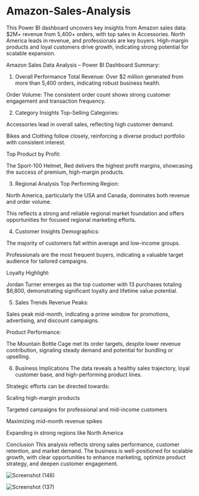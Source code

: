 # Amazon-Sales-Analysis
This Power BI dashboard uncovers key insights from Amazon sales data: $2M+ revenue from 5,400+ orders, with top sales in Accessories. North America leads in revenue, and professionals are key buyers. High-margin products and loyal customers drive growth, indicating strong potential for scalable expansion.

Amazon Sales Data Analysis – Power BI Dashboard Summary:

1. Overall Performance
Total Revenue: Over $2 million generated from more than 5,400 orders, indicating robust business health.

Order Volume: The consistent order count shows strong customer engagement and transaction frequency.

2. Category Insights
Top-Selling Categories:

Accessories lead in overall sales, reflecting high customer demand.

Bikes and Clothing follow closely, reinforcing a diverse product portfolio with consistent interest.

Top Product by Profit:

The Sport-100 Helmet, Red delivers the highest profit margins, showcasing the success of premium, high-margin products.

3. Regional Analysis
Top Performing Region:

North America, particularly the USA and Canada, dominates both revenue and order volume.

This reflects a strong and reliable regional market foundation and offers opportunities for focused regional marketing efforts.

4. Customer Insights
Demographics:

The majority of customers fall within average and low-income groups.

Professionals are the most frequent buyers, indicating a valuable target audience for tailored campaigns.

Loyalty Highlight:

Jordan Turner emerges as the top customer with 13 purchases totaling $6,800, demonstrating significant loyalty and lifetime value potential.

5. Sales Trends
Revenue Peaks:

Sales peak mid-month, indicating a prime window for promotions, advertising, and discount campaigns.

Product Performance:

The Mountain Bottle Cage met its order targets, despite lower revenue contribution, signaling steady demand and potential for bundling or upselling.

6. Business Implications
The data reveals a healthy sales trajectory, loyal customer base, and high-performing product lines.

Strategic efforts can be directed towards:

Scaling high-margin products

Targeted campaigns for professional and mid-income customers

Maximizing mid-month revenue spikes

Expanding in strong regions like North America

Conclusion
This analysis reflects strong sales performance, customer retention, and market demand. The business is well-positioned for scalable growth, with clear opportunities to enhance marketing, optimize product strategy, and deepen customer engagement.


![Screenshot (146)](https://github.com/user-attachments/assets/33340992-7eca-4be6-9ca0-33799e91bdc5)

![Screenshot (137)](https://github.com/user-attachments/assets/0875f59c-b87a-4793-b93c-343308e5613f)
